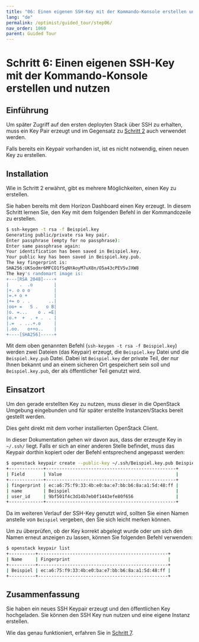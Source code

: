 ```yaml
---
title: "06: Einen eigenen SSH-Key mit der Kommando-Konsole erstellen und nutzen"
lang: "de"
permalink: /optimist/guided_tour/step06/
nav_order: 1060
parent: Guided Tour
---
```


# Schritt 6: Einen eigenen SSH-Key mit der Kommando-Konsole erstellen und nutzen

## Einführung

Um später Zugriff auf den ersten deployten Stack über SSH zu erhalten, muss ein Key Pair erzeugt und im Gegensatz zu [Schritt 2](/optimist/guided_tour/step02/) auch verwendet werden.

Falls bereits ein Keypair vorhanden ist, ist es nicht notwendig, einen neuen Key zu erstellen.

## Installation

Wie in Schritt 2 erwähnt, gibt es mehrere Möglichkeiten, einen Key zu
erstellen.

Sie haben bereits mit dem Horizon Dashboard einen Key erzeugt. In  diesem Schritt lernen Sie, den Key mit dem folgenden Befehl in der Kommandozeile zu erstellen.

```bash
$ ssh-keygen -t rsa -f Beispiel.key
Generating public/private rsa key pair.
Enter passphrase (empty for no passphrase):
Enter same passphrase again:
Your identification has been saved in Beispiel.key.
Your public key has been saved in Beispiel.key.pub.
The key fingerprint is:
SHA256:UKSodmr6MFCO1fSqNYAoyM7uX8n/O5a43cPEV5vJXW8
The key's randomart image is:
+---[RSA 2048]----+
|    .  .o        |
|+. o o o         |
|=.+ o +          |
|+= o . .       ..|
|oo+ =   S .   o B|
|o. =...    o . =E|
|o.+  +  . + .  . |
|.=  . ...+.o     |
|.oo.   o++o..    |
+----[SHA256]-----+
```

Mit dem oben genannten Befehl (`ssh-keygen -t rsa -f Beispiel.key`)
werden zwei Dateien (das Keypair) erzeugt, die `Beispiel.key` Datei und die `Beispiel.key.pub` Datei. Dabei ist
`Beispiel.key` der private Teil, der nur Ihnen bekannt und an einem sicheren Ort gespeichert sein soll und
`Beispiel.key.pub`, der als öffentlicher Teil genutzt wird.

## Einsatzort

Um den gerade erstellten Key zu nutzen, muss dieser in die OpenStack Umgebung eingebunden und für
später erstellte Instanzen/Stacks bereit gestellt werden.

Dies geht direkt mit dem vorher installierten OpenStack Client.

In dieser Dokumentation gehen wir davon aus, dass der erzeugte Key in
`~/.ssh/` liegt. Falls er sich an einer anderen Stelle befindet,
muss das Keypair dorthin kopiert oder der Befehl entsprechend
angepasst werden:

```bash
$ openstack keypair create --public-key ~/.ssh/Beispiel.key.pub Beispiel
+-------------+-------------------------------------------------+
| Field       | Value                                           |
+-------------+-------------------------------------------------+
| fingerprint | ec:a6:75:f9:33:4b:e0:ba:e7:bb:b6:8a:a1:5d:48:ff |
| name        | Beispiel                                        |
| user_id     | 9bf501f4c3d14b7eb0f1443efe80f656                |
+-------------+-------------------------------------------------+
```

Da im weiteren Verlauf der SSH-Key genutzt wird, sollten Sie einen Namen
anstelle von `Beispiel` vergeben, den Sie sich leicht merken können.

Um zu überprüfen, ob der Key korrekt abgelegt wurde oder um sich den
Namen erneut anzeigen zu lassen, können Sie folgenden
Befehl verwenden:

```bash
$ openstack keypair list
+----------+-------------------------------------------------+
| Name     | Fingerprint                                     |
+----------+-------------------------------------------------+
| Beispiel | ec:a6:75:f9:33:4b:e0:ba:e7:bb:b6:8a:a1:5d:48:ff |
+----------+-------------------------------------------------+
```

## Zusammenfassung

Sie haben ein neues SSH Keypair erzeugt und den öffentlichen Key hochgeladen. Sie können den SSH Key nun nutzen und eine eigene Instanz erstellen.

Wie das genau funktioniert, erfahren Sie in [Schritt 7](/optimist/guided_tour/step07/).
